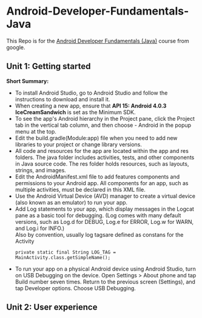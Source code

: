# Android-Developer-Fundamentals-Java

This Repo is for the [Android Developer Fundamentals (Java)](https://developer.android.com/courses/fundamentals-training/overview-v2) course from google.

## Unit 1: Getting started

**Short Summary:**

- To install Android Studio, go to Android Studio and follow the instructions to download and install it.
- When creating a new app, ensure that **API 15: Android 4.0.3 IceCreamSandwich** is set as the Minimum SDK.
- To see the app's Android hierarchy in the Project pane, click the Project tab in the vertical tab column, and then choose - Android in the popup menu at the top.
- Edit the build.gradle(Module:app) file when you need to add new libraries to your project or change library versions.
- All code and resources for the app are located within the app and res folders. The java folder includes activities, tests, and other components in Java source code. The res folder holds resources, such as layouts, strings, and images.
- Edit the AndroidManifest.xml file to add features components and permissions to your Android app. All components for an app, such as multiple activities, must be declared in this XML file.
- Use the Android Virtual Device (AVD) manager to create a virtual device (also known as an emulator) to run your app.
- Add Log statements to your app, which display messages in the Logcat pane as a basic tool for debugging. (Log comes with many default versions, such as Log.d for DEBUG, Log.e for ERROR, Log.w for WARN, and Log.i for INFO.)  
  Also by convention, usually log tagsare defined as constans for the Activity
  ```
  private static final String LOG_TAG = MainActivity.class.getSimpleName();
  ```
- To run your app on a physical Android device using Android Studio, turn on USB Debugging on the device. Open Settings > About phone and tap Build number seven times. Return to the previous screen (Settings), and tap Developer options. Choose USB Debugging.


## Unit 2: User experience
